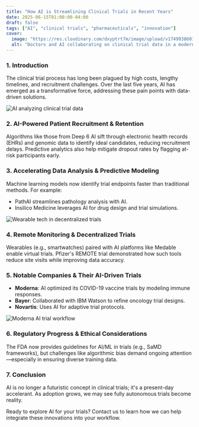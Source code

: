 ```yaml
---
title: "How AI is Streamlining Clinical Trials in Recent Years"
date: 2025-06-15T01:00:00-04:00
draft: false
tags: ["AI", "clinical trials", "pharmaceuticals", "innovation"]
cover:
  image: "https://res.cloudinary.com/dxyptrt7m/image/upload/v1749938601/xur4vumtawpp3hzovfvi.jpg"
  alt: "Doctors and AI collaborating on clinical trial data in a modern lab"
---
```


### 1. Introduction

The clinical trial process has long been plagued by high costs, lengthy timelines, and recruitment challenges. Over the last five years, AI has emerged as a transformative force, addressing these pain points with data-driven solutions.

![AI analyzing clinical trial data](https://res.cloudinary.com/dxyptrt7m/image/upload/v1749937297/cbkjnvloh8jqakd6nqkf.jpg)

### 2. AI-Powered Patient Recruitment & Retention

Algorithms like those from Deep 6 AI sift through electronic health records (EHRs) and genomic data to identify ideal candidates, reducing recruitment delays. Predictive analytics also help mitigate dropout rates by flagging at-risk participants early.

### 3. Accelerating Data Analysis & Predictive Modeling

Machine learning models now identify trial endpoints faster than traditional methods. For example:

- PathAI streamlines pathology analysis with AI.
- Insilico Medicine leverages AI for drug design and trial simulations.

![Wearable tech in decentralized trials](https://res.cloudinary.com/dxyptrt7m/image/upload/v1749937444/iq9u2upg1raxbpzlleap.jpg)

### 4. Remote Monitoring & Decentralized Trials

Wearables (e.g., smartwatches) paired with AI platforms like Medable enable virtual trials. Pfizer's REMOTE trial demonstrated how such tools reduce site visits while improving data accuracy.

### 5. Notable Companies & Their AI-Driven Trials

- **Moderna**: AI optimized its COVID-19 vaccine trials by modeling immune responses.
- **Bayer**: Collaborated with IBM Watson to refine oncology trial designs.
- **Novartis**: Uses AI for adaptive trial protocols.

![Moderna AI trial workflow](https://res.cloudinary.com/dxyptrt7m/image/upload/v1749937785/fwzh3n5kgqepxgkeoiqk.jpg)

### 6. Regulatory Progress & Ethical Considerations

The FDA now provides guidelines for AI/ML in trials (e.g., SaMD frameworks), but challenges like algorithmic bias demand ongoing attention—especially in ensuring diverse training data.

### 7. Conclusion

AI is no longer a futuristic concept in clinical trials; it's a present-day accelerant. As adoption grows, we may see fully autonomous trials become reality.

Ready to explore AI for your trials? Contact us to learn how we can help integrate these innovations into your workflow.
